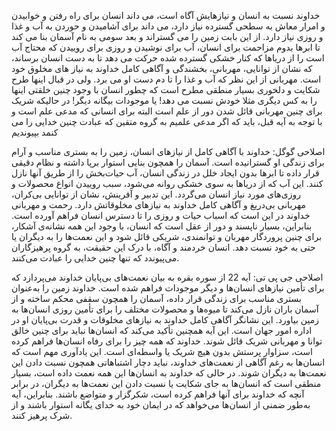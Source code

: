 خداوند نسبت به انسان و نیازهایش آگاه است، می داند انسان برای راه رفتن و
خوابیدن و امرار معاش به سطحی گسترده نیاز دارد، می داند برای آشامیدن و
حوردن به آب و غذا و روزی نیاز دارد. از این بابت زمین را می گستراند و بعد
سومی به نام آسمان بنا می کند تا ابرها بدوم مزاحمت برای انسان، آب برای
نوشیدن و روزی برای روییدن که محتاج آب است را از دریاها که کنار خشکی
گسترده شده حرکت می دهد تا به دست انسان برساند، که نشان از توانایی،
مهربانی، بخشندگی و آگاهی کامل خداوند به نیاز های مخلوق خود است. مهربانی
از این نظر که آب و غذا را تا دم دست او می برد. ولی در قبال اینها طرح
شکایت و دلخوری بسیار منطقی مطرح است که چطور انسان با وجود چنین خلقتی
اینها را به کس دیگری مثلا خودش نسبت می دهد! یا موجودات بیگانه دیگر! در
حالیکه شریک برای چنین مهربانی قائل شدن دور از علم است البته برای انسانی
که مدعی علم است و با توجه به آیه قبل، باید که اگر مدعی علمیم به گروه
متقین که عبادت چنین خدایی را می کنمد بپیوندیم

اصلاحی گوگل: خداوند با آگاهی کامل از نیازهای انسان، زمین را به بستری
مناسب و آرام برای زندگی او گسترانیده است. آسمان را همچون بنایی استوار
برپا داشته و نظام دقیقی قرار داده تا ابرها بدون ایجاد خلل در زندگی
انسان، آب حیات‌بخش را از طریق آنها نازل کنند. این آب که از دریاها به سوی
خشکی روانه می‌شود، سبب روییدن انواع محصولات و روزی‌های مورد نیاز انسان
می‌گردد. این تدبیر و آفرینش، نشان از توانایی بی‌کران، مهربانی بی‌دریغ و
آگاهی کامل خداوند به نیازهای مخلوقاتش دارد. رحمت و مهربانی خداوند در این
است که اسباب حیات و روزی را تا دسترس انسان فراهم آورده است. بنابراین،
بسیار ناپسند و دور از عقل است که انسان، با وجود این همه نشانه‌ی آشکار،
برای چنین پروردگار مهربان و توانمندی، شریکی قائل شود و این نعمت‌ها را به
دیگران یا حتی به خود نسبت دهد. انسان خردمند و آگاه، با درک این حقیقت، به
گروه پرهیزگاران می‌پیوندد که تنها چنین خدایی را عبادت می‌کنند.

اصلاحی جی پی تی: آیه 22 از سوره بقره به بیان نعمت‌های بی‌پایان خداوند
می‌پردازد که برای تأمین نیازهای انسان‌ها و دیگر موجودات فراهم شده است.
خداوند زمین را به‌عنوان بستری مناسب برای زندگی قرار داده، آسمان را همچون
سقفی محکم ساخته و از آسمان باران نازل می‌کند تا میوه‌ها و محصولات مختلف را
برای تأمین روزی انسان‌ها به زمین بیاورد. این نشانگر آگاهی کامل خداوند به
نیازهای مخلوقات و قدرت بی‌پایان او در اداره امور جهان است. این آیه همچنین
تأکید می‌کند که انسان‌ها نباید برای چنین خالق توانا و مهربانی شریک قائل
شوند. خداوند که همه چیز را برای رفاه انسان‌ها فراهم کرده است، سزاوار
پرستش بدون هیچ شریک یا واسطه‌ای است. این یادآوری مهم است که انسان‌ها به
رغم آگاهی از نعمت‌های خداوند، نباید دچار اشتباهاتی همچون نسبت دادن این
نعمت‌ها به دیگران شوند. در حالی که خداوند به انسان‌ها این همه نعمت داده
است، بسیار منطقی است که انسان‌ها به جای شکایت یا نسبت دادن این نعمت‌ها به
دیگران، در برابر آنچه که خداوند برای آنها فراهم کرده است، شکرگزار و
متواضع باشند. بنابراین، آیه به‌طور ضمنی از انسان‌ها می‌خواهد که در ایمان
خود به خدای یگانه استوار باشند و از شرک پرهیز کنند.
